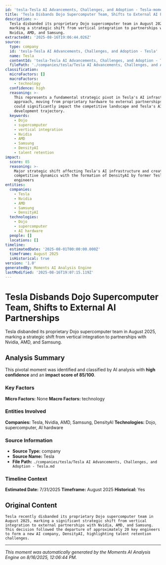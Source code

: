```yaml
---
id: 'tesla-Tesla AI Advancements, Challenges, and Adoption - Tesla-moment-1'
title: 'Tesla Disbands Dojo Supercomputer Team, Shifts to External AI Partnerships'
description: >-
  Tesla disbanded its proprietary Dojo supercomputer team in August 2025,
  marking a strategic shift from vertical integration to partnerships with
  Nvidia, AMD, and Samsung.
extractedAt: '2025-08-16T19:06:44.026Z'
source:
  type: company
  id: 'tesla-Tesla AI Advancements, Challenges, and Adoption - Tesla'
  name: Tesla
  contentId: 'tesla-Tesla AI Advancements, Challenges, and Adoption - Tesla'
  filePath: './companies/tesla/Tesla AI Advancements, Challenges, and Adoption - Tesla.md'
classification:
  microFactors: []
  macroFactors:
    - technology
  confidence: high
  reasoning: >-
    This represents a fundamental strategic pivot in Tesla's AI infrastructure
    approach, moving from proprietary hardware to external partnerships, which
    could significantly impact the competitive landscape and Tesla's AI
    development trajectory.
  keywords:
    - Dojo
    - supercomputer
    - vertical integration
    - Nvidia
    - AMD
    - Samsung
    - DensityAI
    - talent retention
impact:
  score: 85
  reasoning: >-
    Major strategic shift affecting Tesla's AI infrastructure and creating new
    competitive dynamics with the formation of DensityAI by former Tesla
    engineers
entities:
  companies:
    - Tesla
    - Nvidia
    - AMD
    - Samsung
    - DensityAI
  technologies:
    - Dojo
    - supercomputer
    - AI hardware
  people: []
  locations: []
timeline:
  estimatedDate: '2025-08-01T00:00:00.000Z'
  timeframe: August 2025
  isHistorical: true
version: '1.0'
generatedBy: Moments AI Analysis Engine
lastModified: '2025-08-16T19:07:15.119Z'
---
```

# Tesla Disbands Dojo Supercomputer Team, Shifts to External AI Partnerships

Tesla disbanded its proprietary Dojo supercomputer team in August 2025, marking a strategic shift from vertical integration to partnerships with Nvidia, AMD, and Samsung.

## Analysis Summary

This pivotal moment was identified and classified by AI analysis with **high confidence** and an **impact score of 85/100**.

### Key Factors

**Micro Factors:** None
**Macro Factors:** technology

### Entities Involved

**Companies:** Tesla, Nvidia, AMD, Samsung, DensityAI
**Technologies:** Dojo, supercomputer, AI hardware



### Source Information

- **Source Type:** company
- **Source Name:** Tesla
- **File Path:** `./companies/tesla/Tesla AI Advancements, Challenges, and Adoption - Tesla.md`

### Timeline Context

**Estimated Date:** 7/31/2025
**Timeframe:** August 2025
**Historical:** Yes

## Original Content

```
Tesla recently disbanded its proprietary Dojo supercomputer team in August 2025, marking a significant strategic shift from vertical integration to external partnerships with Nvidia, AMD, and Samsung. This decision followed the departure of approximately 20 key engineers to form a new AI company, DensityAI, highlighting talent retention challenges.
```

---

*This moment was automatically generated by the Moments AI Analysis Engine on 8/16/2025, 12:06:44 PM.*
